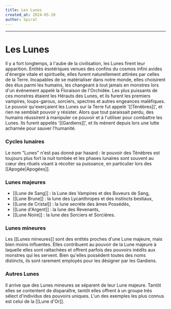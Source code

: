 ```yaml
---
title: Les Lunes
created_at: 2024-05-20
author: Spiral
---
```

---  
# Les Lunes  
Il y a fort longtemps, à l'aube de la civilisation, les Lunes firent leur apparition. Entités ésotériques venues des confins du cosmos infini avides d'énergie vitale et spirituelle, elles furent naturellement attirées par celles de la Terre. Incapables de se matérialiser dans notre monde, elles choisirent des élus parmi les humains, les changeant à tout jamais en monstres lors d'un événement appelé la Floraison de l'Orchidée. Les plus puissants de ces monstres étaient les Hérauts des Lunes, et ils furent les premiers vampires, loups-garous, sorciers, spectres et autres engeances maléfiques.    
Le pouvoir qu'exerçaient les Lunes sur la Terre fut appelé '[[Ténèbres]]', et rien ne semblait pouvoir y résister. Alors que tout paraissait perdu, des humains réussirent à manipuler ce pouvoir et à l'utiliser pour combattre les Lunes. Ils furent appelés '[[Gardiens]]', et ils mènent depuis lors une lutte acharnée pour sauver l'humanité.  
### Cycles lunaires  
Le nom "Lunes" n'est pas donné par hasard : le pouvoir des Ténèbres est toujours plus fort la nuit tombée et les phases lunaires sont souvent au cœur des rituels visant à récolter sa puissance, en particulier lors des [[Apogée|Apogées]].   
### Lunes majeures  
- [[Lune de Sang]] : la Lune des Vampires et des Buveurs de Sang,  
- [[Lune Brune]] : la lune des Lycanthropes et des instincts bestiaux,   
- [[Lune de Cristal]] : la lune secrète des âmes Possédés,  
- [[Lune d'Argent]] : la lune des Revenants,  
- [[Lune Noire]] : la lune des Sorciers et Sorcières.  
### Lunes mineures  
Les [[Lunes mineures]] sont des entités proches d'une Lune majeure, mais bien moins influentes. Elles contribuent au pouvoir de la Lune majeure à laquelle elles sont rattachées et offrent parfois des pouvoirs inédits aux monstres qui les servent. Bien qu'elles possèdent toutes des noms distincts, ils sont rarement employés pour les désigner par les Gardiens.   
### Autres Lunes  
Il arrive que des Lunes mineures se séparent de leur Lune majeure. Tantôt elles se contentent de disparaître, tantôt elles offrent à un groupe très sélect d'individus des pouvoirs uniques. L'un des exemples les plus connus est celui de la [[Lune d'Or]].
